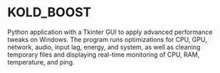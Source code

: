 # KOLD_BOOST
Python application with a Tkinter GUI to apply advanced performance tweaks on Windows. The program runs optimizations for CPU, GPU, network, audio, input lag, energy, and system, as well as cleaning temporary files and displaying real-time monitoring of CPU, RAM, temperature, and ping.
